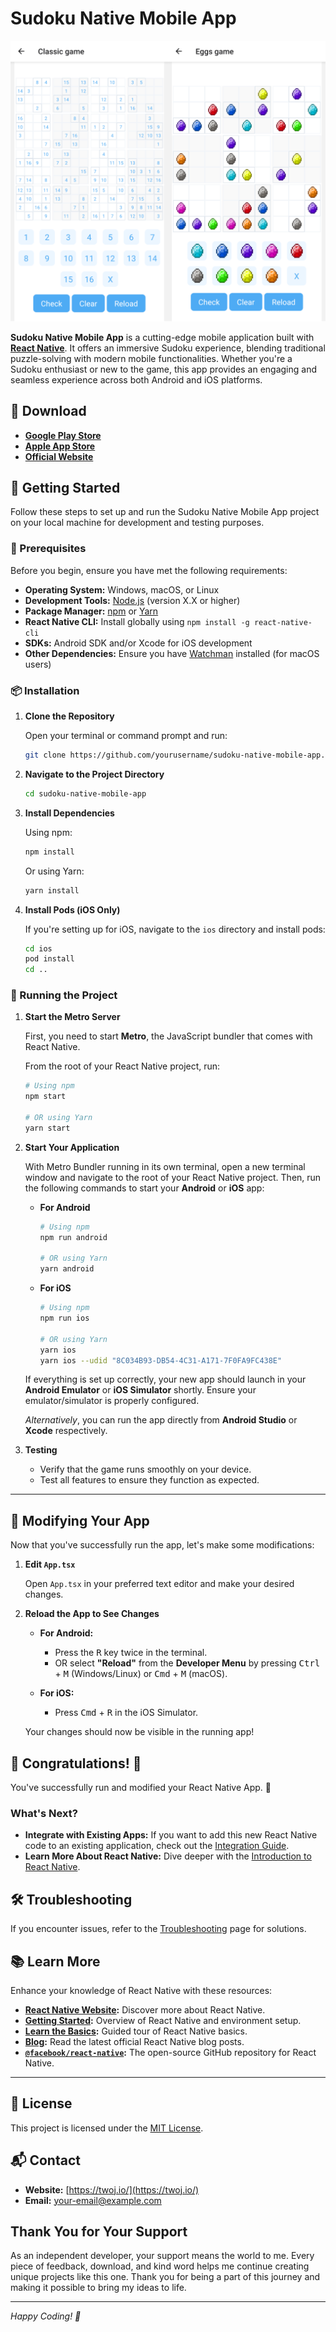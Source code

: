 
# Sudoku Native Mobile App

![Sudoku Native Mobile App Preview](./game.png)

**Sudoku Native Mobile App** is a cutting-edge mobile application built with [**React Native**](https://reactnative.dev). It offers an immersive Sudoku experience, blending traditional puzzle-solving with modern mobile functionalities. Whether you're a Sudoku enthusiast or new to the game, this app provides an engaging and seamless experience across both Android and iOS platforms.

## 📱 Download

- **[Google Play Store](https://play.google.com/store/apps/details?id=com.twoj.sudoku)**
- **[Apple App Store](https://apps.apple.com/pl/app/sudoku-mix-quadoku/id6474512012)**
- **[Official Website](https://twoj.io/)**

## 🚀 Getting Started

Follow these steps to set up and run the Sudoku Native Mobile App project on your local machine for development and testing purposes.

### 🔧 Prerequisites

Before you begin, ensure you have met the following requirements:

- **Operating System:** Windows, macOS, or Linux
- **Development Tools:** [Node.js](https://nodejs.org/) (version X.X or higher)
- **Package Manager:** [npm](https://www.npmjs.com/) or [Yarn](https://yarnpkg.com/)
- **React Native CLI:** Install globally using `npm install -g react-native-cli`
- **SDKs:** Android SDK and/or Xcode for iOS development
- **Other Dependencies:** Ensure you have [Watchman](https://facebook.github.io/watchman/) installed (for macOS users)

### 📦 Installation

1. **Clone the Repository**

   Open your terminal or command prompt and run:

   ```bash
   git clone https://github.com/yourusername/sudoku-native-mobile-app.git
   ```

2. **Navigate to the Project Directory**

   ```bash
   cd sudoku-native-mobile-app
   ```

3. **Install Dependencies**

   Using npm:

   ```bash
   npm install
   ```

   Or using Yarn:

   ```bash
   yarn install
   ```

4. **Install Pods (iOS Only)**

   If you're setting up for iOS, navigate to the `ios` directory and install pods:

   ```bash
   cd ios
   pod install
   cd ..
   ```

### 🏃 Running the Project

1. **Start the Metro Server**

   First, you need to start **Metro**, the JavaScript bundler that comes with React Native.

   From the root of your React Native project, run:

   ```bash
   # Using npm
   npm start

   # OR using Yarn
   yarn start
   ```

2. **Start Your Application**

   With Metro Bundler running in its own terminal, open a new terminal window and navigate to the root of your React Native project. Then, run the following commands to start your **Android** or **iOS** app:

   - **For Android**

     ```bash
     # Using npm
     npm run android

     # OR using Yarn
     yarn android
     ```

   - **For iOS**

     ```bash
     # Using npm
     npm run ios

     # OR using Yarn
     yarn ios
     yarn ios --udid "8C034B93-DB54-4C31-A171-7F0FA9FC438E"
     ```

   If everything is set up correctly, your new app should launch in your **Android Emulator** or **iOS Simulator** shortly. Ensure your emulator/simulator is properly configured.

   *Alternatively*, you can run the app directly from **Android Studio** or **Xcode** respectively.

3. **Testing**

   - Verify that the game runs smoothly on your device.
   - Test all features to ensure they function as expected.


---

## 🎨 Modifying Your App

Now that you've successfully run the app, let's make some modifications:

1. **Edit `App.tsx`**

   Open `App.tsx` in your preferred text editor and make your desired changes.

2. **Reload the App to See Changes**

   - **For Android:**
     - Press the <kbd>R</kbd> key twice in the terminal.
     - OR select **"Reload"** from the **Developer Menu** by pressing <kbd>Ctrl</kbd> + <kbd>M</kbd> (Windows/Linux) or <kbd>Cmd</kbd> + <kbd>M</kbd> (macOS).

   - **For iOS:**
     - Press <kbd>Cmd</kbd> + <kbd>R</kbd> in the iOS Simulator.

   Your changes should now be visible in the running app!

## 🎉 Congratulations! :tada:

You've successfully run and modified your React Native App. :partying_face:

### What's Next?

- **Integrate with Existing Apps:** If you want to add this new React Native code to an existing application, check out the [Integration Guide](https://reactnative.dev/docs/integration-with-existing-apps).
- **Learn More About React Native:** Dive deeper with the [Introduction to React Native](https://reactnative.dev/docs/getting-started).

## 🛠️ Troubleshooting

If you encounter issues, refer to the [Troubleshooting](https://reactnative.dev/docs/troubleshooting) page for solutions.

## 📚 Learn More

Enhance your knowledge of React Native with these resources:

- **[React Native Website](https://reactnative.dev):** Discover more about React Native.
- **[Getting Started](https://reactnative.dev/docs/environment-setup):** Overview of React Native and environment setup.
- **[Learn the Basics](https://reactnative.dev/docs/getting-started):** Guided tour of React Native basics.
- **[Blog](https://reactnative.dev/blog):** Read the latest official React Native blog posts.
- **[`@facebook/react-native`](https://github.com/facebook/react-native):** The open-source GitHub repository for React Native.

---

## 📝 License

This project is licensed under the [MIT License](LICENSE).

## 📬 Contact

- **Website:** [https://twoj.io/](https://twoj.io/)
- **Email:** [your-email@example.com](mailto:info@twoj.io)


## Thank You for Your Support

As an independent developer, your support means the world to me. Every piece of feedback, download, and kind word helps me continue creating unique projects like this one. Thank you for being a part of this journey and making it possible to bring my ideas to life.

---

*Happy Coding! 🚀*
